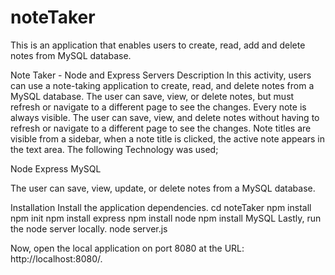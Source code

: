 # noteTaker

This is  an application that enables users to create, read, add and delete notes from MySQL database. 

Note Taker - Node and Express Servers
Description
In this activity, users can use a note-taking application to create, read, and delete notes from a MySQL database.
The user can save, view, or delete notes, but must refresh or navigate to a different page to see the changes. Every note is always visible.
The user can save, view, and delete notes without having to refresh or navigate to a different page to see the changes. Note titles are visible from a sidebar, when a note title is clicked, the active note appears in the text area.
The following Technology was used;

Node
Express
MySQL

The user can save, view, update, or delete notes from a MySQL database.

Installation
Install the application dependencies.
cd noteTaker
npm install
npm init
npm install express
npm install node
npm install MySQL
Lastly, run the node server locally.
node server.js

Now, open the local application on port 8080 at the URL: http://localhost:8080/.
